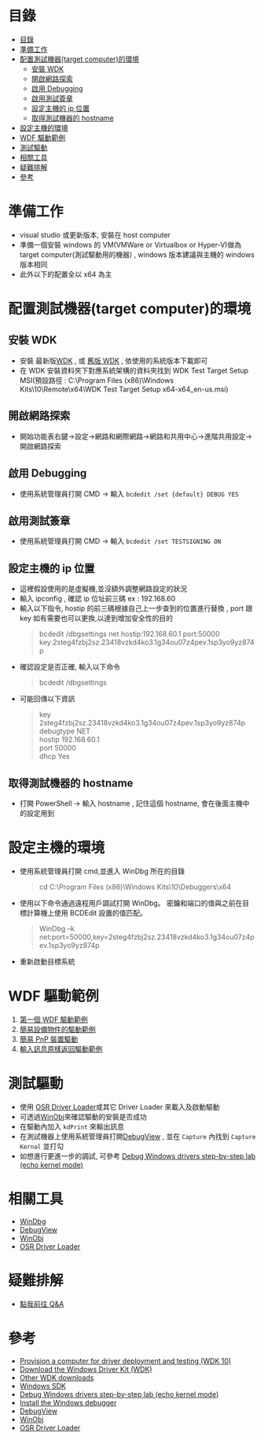 # 目錄

- [目錄](#目錄)
- [準備工作](#準備工作)
- [配置測試機器(target computer)的環境](#配置測試機器target-computer的環境)
  - [安裝 WDK](#安裝-wdk)
  - [開啟網路探索](#開啟網路探索)
  - [啟用 Debugging](#啟用-debugging)
  - [啟用測試簽章](#啟用測試簽章)
  - [設定主機的 ip 位置](#設定主機的-ip-位置)
  - [取得測試機器的 hostname](#取得測試機器的-hostname)
- [設定主機的環境](#設定主機的環境)
- [WDF 驅動範例](#wdf-驅動範例)
- [測試驅動](#測試驅動)
- [相關工具](#相關工具)
- [疑難排解](#疑難排解)
- [參考](#參考)

# 準備工作

- visual studio 或更新版本, 安裝在 host computer
- 準備一個安裝 windows 的 VM(VMWare or Virtualbox or Hyper-V)做為 target computer(測試驅動用的機器) , windows 版本建議與主機的 windows 版本相同
- 此外以下的配置全以 x64 為主

# 配置測試機器(target computer)的環境

## 安裝 WDK

- 安裝 最新版[WDK](https://learn.microsoft.com/en-us/windows-hardware/drivers/download-the-wdk) , 或 [舊版 WDK](https://learn.microsoft.com/en-us/windows-hardware/drivers/other-wdk-downloads) , 依使用的系統版本下載即可
- 在 WDK 安裝資料夾下對應系統架構的資料夾找到 WDK Test Target Setup MSI(預設路徑 : C:\Program Files (x86)\Windows Kits\10\Remote\x64\WDK Test Target Setup x64-x64_en-us.msi)

## 開啟網路探索

- 開始功能表右鍵->設定->網路和網際網路->網路和共用中心->進階共用設定->開啟網路探索

## 啟用 Debugging

- 使用系統管理員打開 CMD -> 輸入 `bcdedit /set {default} DEBUG YES`

## 啟用測試簽章

- 使用系統管理員打開 CMD -> 輸入 `bcdedit /set TESTSIGNING ON `

## 設定主機的 ip 位置

- 這裡假設使用的是虛擬機,並沒額外調整網路設定的狀況
- 輸入 ipconfig , 確認 ip 位址前三碼 ex : 192.168.60
- 輸入以下指令, hostip 的前三碼根據自己上一步查到的位置進行替換 , port 跟 key 如有需要也可以更換,以達到增加安全性的目的
  > bcdedit /dbgsettings net hostip:192.168.60.1 port:50000 key:2steg4fzbj2sz.23418vzkd4ko3.1g34ou07z4pev.1sp3yo9yz874p
- 確認設定是否正確, 輸入以下命令
  > bcdedit /dbgsettings
- 可能回傳以下資訊
  > key 2steg4fzbj2sz.23418vzkd4ko3.1g34ou07z4pev.1sp3yo9yz874p  
  > debugtype NET  
  > hostip 192.168.60.1  
  > port 50000  
  > dhcp Yes

## 取得測試機器的 hostname

- 打開 PowerShell -> 輸入 hostname , 記住這個 hostname, 會在後面主機中的設定用到

# 設定主機的環境

- 使用系統管理員打開 cmd,並進入 WinDbg 所在的目錄
  > cd C:\Program Files (x86)\Windows Kits\10\Debuggers\x64
- 使用以下命令通過遠程用戶調試打開 WinDbg。 密鑰和端口的值與之前在目標計算機上使用 BCDEdit 設置的值匹配。
  > WinDbg –k net:port=50000,key=2steg4fzbj2sz.23418vzkd4ko3.1g34ou07z4pev.1sp3yo9yz874p
- 重新啟動目標系統

# WDF 驅動範例

1. [第一個 WDF 驅動範例](FirstExample/FirstExample.md)
2. [簡易設備物件的驅動範例](DeviceObjectExample/DeviceObjectExample.md)
3. [簡易 PnP 裝置驅動](FirstPnPExample/FirstPnPExample.md)
4. [輸入訊息原樣返回驅動範例](EchoDriverExample/EchoDriverExample.md)

# 測試驅動

- 使用 [OSR Driver Loader](https://www.osronline.com/article.cfm%5earticle=157.htm)或其它 Driver Loader 來載入及啟動驅動
- 可透過[WinObj](https://learn.microsoft.com/en-us/sysinternals/downloads/winobj)來確認驅動的安裝是否成功
- 在驅動內加入 `kdPrint` 來輸出訊息
- 在測試機器上使用系統管理員打開[DebugView](https://learn.microsoft.com/zh-tw/sysinternals/downloads/debugview) , 並在 `Capture` 內找到 `Capture Kernal` 並打勾
- 如想進行更進一步的調試, 可參考 [Debug Windows drivers step-by-step lab (echo kernel mode)](https://learn.microsoft.com/en-us/windows-hardware/drivers/debugger/debug-universal-drivers---step-by-step-lab--echo-kernel-mode-)

# 相關工具

- [WinDbg](https://learn.microsoft.com/en-us/windows-hardware/drivers/debugger/)
- [DebugView](https://learn.microsoft.com/en-us/sysinternals/downloads/debugview)
- [WinObj](https://learn.microsoft.com/en-us/sysinternals/downloads/winobj)
- [OSR Driver Loader](https://www.osronline.com/article.cfm%5earticle=157.htm)

# 疑難排解

- [點我前往 Q&A](Q&A/Q&A.md)

# 參考

- [Provision a computer for driver deployment and testing (WDK 10)](https://learn.microsoft.com/en-us/windows-hardware/drivers/gettingstarted/provision-a-target-computer-wdk-8-1)
- [Download the Windows Driver Kit (WDK)](https://learn.microsoft.com/en-us/windows-hardware/drivers/download-the-wdk)
- [Other WDK downloads](https://learn.microsoft.com/en-us/windows-hardware/drivers/other-wdk-downloads)
- [Windows SDK](https://developer.microsoft.com/en-us/windows/downloads/windows-sdk/)
- [Debug Windows drivers step-by-step lab (echo kernel mode)](https://learn.microsoft.com/en-us/windows-hardware/drivers/debugger/debug-universal-drivers---step-by-step-lab--echo-kernel-mode-)
- [Install the Windows debugger](https://learn.microsoft.com/en-us/windows-hardware/drivers/debugger/)
- [DebugView](https://learn.microsoft.com/en-us/sysinternals/downloads/debugview)
- [WinObj](https://learn.microsoft.com/en-us/sysinternals/downloads/winobj)
- [OSR Driver Loader](https://www.osronline.com/article.cfm%5earticle=157.htm)
